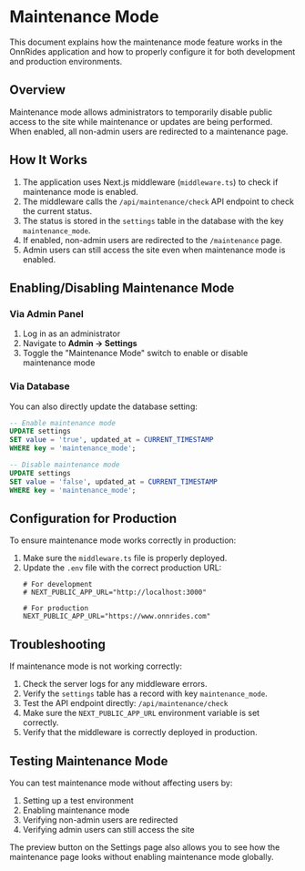 # Maintenance Mode

This document explains how the maintenance mode feature works in the OnnRides application and how to properly configure it for both development and production environments.

## Overview

Maintenance mode allows administrators to temporarily disable public access to the site while maintenance or updates are being performed. When enabled, all non-admin users are redirected to a maintenance page.

## How It Works

1. The application uses Next.js middleware (`middleware.ts`) to check if maintenance mode is enabled.
2. The middleware calls the `/api/maintenance/check` API endpoint to check the current status.
3. The status is stored in the `settings` table in the database with the key `maintenance_mode`.
4. If enabled, non-admin users are redirected to the `/maintenance` page.
5. Admin users can still access the site even when maintenance mode is enabled.

## Enabling/Disabling Maintenance Mode

### Via Admin Panel

1. Log in as an administrator
2. Navigate to **Admin → Settings**
3. Toggle the "Maintenance Mode" switch to enable or disable maintenance mode

### Via Database

You can also directly update the database setting:

```sql
-- Enable maintenance mode
UPDATE settings 
SET value = 'true', updated_at = CURRENT_TIMESTAMP 
WHERE key = 'maintenance_mode';

-- Disable maintenance mode
UPDATE settings 
SET value = 'false', updated_at = CURRENT_TIMESTAMP 
WHERE key = 'maintenance_mode';
```

## Configuration for Production

To ensure maintenance mode works correctly in production:

1. Make sure the `middleware.ts` file is properly deployed.
2. Update the `.env` file with the correct production URL:
   ```
   # For development
   # NEXT_PUBLIC_APP_URL="http://localhost:3000"
   
   # For production
   NEXT_PUBLIC_APP_URL="https://www.onnrides.com"
   ```

## Troubleshooting

If maintenance mode is not working correctly:

1. Check the server logs for any middleware errors.
2. Verify the `settings` table has a record with key `maintenance_mode`.
3. Test the API endpoint directly: `/api/maintenance/check`
4. Make sure the `NEXT_PUBLIC_APP_URL` environment variable is set correctly.
5. Verify that the middleware is correctly deployed in production.

## Testing Maintenance Mode

You can test maintenance mode without affecting users by:

1. Setting up a test environment
2. Enabling maintenance mode
3. Verifying non-admin users are redirected
4. Verifying admin users can still access the site

The preview button on the Settings page also allows you to see how the maintenance page looks without enabling maintenance mode globally. 